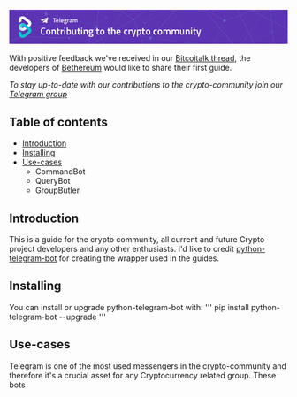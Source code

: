 [![Contributing GitHub](/img/Contributing-github.png)](https://www.bethereum.com)

With positive feedback we've received in our [Bitcoitalk thread](https://bitcointalk.org/index.php?topic=2849232.0), the developers of [Bethereum](https://www.bethereum.com) would like to share their first guide.

*To stay up-to-date with our contributions to the crypto-community join our [Telegram group](https://t.me/bethereum)*

## Table of contents
- [Introduction](https://github.com/bethereumproject/telegram-bots/#Introduction)
- [Installing](https://github.com/bethereumproject/telegram-bots/#Installing)
- [Use-cases](https://github.com/bethereumproject/telegram-bots/#Use-cases)
    - CommandBot
    - QueryBot
    - GroupButler

## Introduction
This is a guide for the crypto community, all current and future Crypto project developers and any other enthusiasts.
I'd like to credit [python-telegram-bot](https://python-telegram-bot.org/) for creating the wrapper used in the guides.

## Installing

You can install or upgrade python-telegram-bot with:
'''
pip install python-telegram-bot --upgrade
'''

## Use-cases
Telegram is one of the most used messengers in the crypto-community and therefore it's a crucial asset for any Cryptocurrency related group. These bots 







